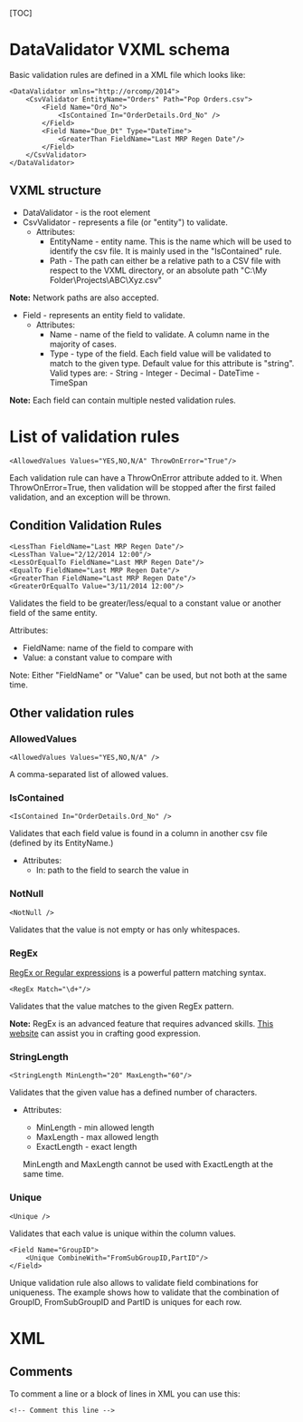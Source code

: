 [TOC]

DataValidator VXML schema
=========================

Basic validation rules are defined in a XML file which looks like:

```
<DataValidator xmlns="http://orcomp/2014">
    <CsvValidator EntityName="Orders" Path="Pop Orders.csv">
        <Field Name="Ord_No">
            <IsContained In="OrderDetails.Ord_No" />
        </Field>
        <Field Name="Due_Dt" Type="DateTime">
            <GreaterThan FieldName="Last MRP Regen Date"/>
        </Field>
    </CsvValidator>
</DataValidator>
```

VXML structure
-----------------------

- DataValidator - is the root element
- CsvValidator - represents a file (or "entity") to validate.   
    - Attributes:
        - EntityName - entity name. This is the name which will be used to identify the csv file. It is mainly used in the "IsContained" rule.
        - Path - The path can either be a relative path to a CSV file with respect to the VXML directory, or an absolute path "C:\My Folder\Projects\ABC\Xyz.csv"

**Note:** Network paths are also accepted.

- Field - represents an entity field to validate.
    - Attributes:
        - Name - name of the field to validate. A column name in the majority of cases.
        - Type - type of the field. Each field value will be validated to match to the given type. Default value for this attribute is "string". Valid types are:
              - String
              - Integer
              - Decimal
              - DateTime
              - TimeSpan

**Note:** Each field can contain multiple nested validation rules.

List of validation rules
==================

```
<AllowedValues Values="YES,NO,N/A" ThrowOnError="True"/>
```
Each validation rule can have a ThrowOnError attribute added to it. When ThrowOnError=True, then validation will be stopped after the first failed validation, and an exception will be thrown.

Condition Validation Rules
-----------------------------------

```
<LessThan FieldName="Last MRP Regen Date"/>
<LessThan Value="2/12/2014 12:00"/>
<LessOrEqualTo FieldName="Last MRP Regen Date"/>
<EqualTo FieldName="Last MRP Regen Date"/>
<GreaterThan FieldName="Last MRP Regen Date"/>
<GreaterOrEqualTo Value="3/11/2014 12:00"/>
```
Validates the field to be greater/less/equal to a constant value or another field of the same entity.

Attributes:

- FieldName: name of the field to compare with
- Value: a constant value to compare with

Note: Either "FieldName" or "Value" can be used, but not both at the same time.

Other validation rules
----------------------------

### AllowedValues
```
<AllowedValues Values="YES,NO,N/A" />
```
A comma-separated list of allowed values.

### IsContained

```
<IsContained In="OrderDetails.Ord_No" />
```
Validates that each field value is found in a column in another csv file (defined by its EntityName.)

- Attributes:
    - In: path to the field to search the value in

### NotNull
```
<NotNull />
```
Validates that the value is not empty or has only whitespaces.

### RegEx

[RegEx or Regular expressions](http://en.wikipedia.org/wiki/Regular_expression) is a powerful pattern matching syntax.

```
<RegEx Match="\d+"/>
```

Validates that the value matches to the given RegEx pattern.

**Note:** RegEx is an advanced feature that requires advanced skills. [This website](http://jex.im/regulex/) can assist you in crafting good expression.


### StringLength
```
<StringLength MinLength="20" MaxLength="60"/>
```
Validates that the given value has a defined number of characters.

- Attributes:
    - MinLength - min allowed length
    - MaxLength - max allowed length
    - ExactLength - exact length

    MinLength and MaxLength cannot be used with ExactLength at the same time.

### Unique
```
<Unique />
```
Validates that each value is unique within the column values.

```
<Field Name="GroupID">
    <Unique CombineWith="FromSubGroupID,PartID"/>
</Field>
```
Unique validation rule also allows to validate field combinations for uniqueness.
The example shows how to validate that the combination of GroupID, FromSubGroupID and PartID is uniques for each row.


XML
=====

Comments
--------------

To comment a line or a block of lines in XML you can use this:

````
<!-- Comment this line -->
````
